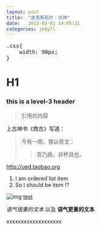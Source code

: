 ```yaml
---
layout: post
title:  "皮克斯短片：月神"
date:   2012-02-01 14:05:21
categories: jekyll
---
```



<pre class="lang-css prettify">
.css{
	width: 90px;
}
</pre>
<!-- read more -->

H1
======================

### this is a level-3 header ###

> 引用的内容

上古神书《商古》写道：
>   今有一鼎，镌以奇文：
>   >   吾乃鼎，非杯具也。

<http://ued.taobao.org>

1.  I am ordered list item 
2.  So I should be item !?


![img](http://example.net/img.png "optional title") 
[test](http://example.net "optional title")




_语气很重的文本_ 以及 **语气更重的文本**

<p>xxxxxxxxxxxxxxxxxxx</p>


